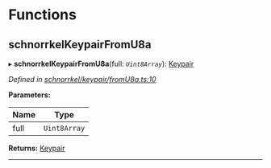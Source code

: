 

# Functions

<a id="schnorrkelkeypairfromu8a"></a>

##  schnorrkelKeypairFromU8a

▸ **schnorrkelKeypairFromU8a**(full: *`Uint8Array`*): [Keypair](_types_.md#keypair)

*Defined in [schnorrkel/keypair/fromU8a.ts:10](https://github.com/polkadot-js/common/blob/bf6fcf9/packages/util-crypto/src/schnorrkel/keypair/fromU8a.ts#L10)*

**Parameters:**

| Name | Type |
| ------ | ------ |
| full | `Uint8Array` |

**Returns:** [Keypair](_types_.md#keypair)

___

